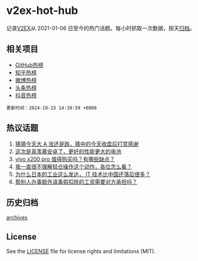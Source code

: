 # v2ex-hot-hub

 记录[V2EX](https://www.v2ex.com/)从 2021-01-06 日至今的热门话题。每小时抓取一次数据，按天[归档](archives)。
 
 ## 相关项目

- [GitHub热榜](https://github.com/it985/github-hot-hub)
- [知乎热榜](https://github.com/it985/zhihu-hot-hub)
- [微博热榜](https://github.com/it985/weibo-hot-hub)
- [头条热榜](https://github.com/it985/toutiao-hot-hub)
- [抖音热榜](https://github.com/it985/douyin-hot-hub)


 `更新时间：2024-10-15 14:10:59 +0800`

## 热议话题

1. [猜猜今天大 A 涨还是跌，猜中的今天收盘后打赏感谢](https://www.v2ex.com/t/1080305)
1. [这次是真羡慕安卓了，更好的性能更大的电池](https://www.v2ex.com/t/1080262)
1. [vivo x200 pro 值得购买吗？有哪些缺点？](https://www.v2ex.com/t/1080324)
1. [我一直很不理解轻仓操作这个动作，各位怎么看？](https://www.v2ex.com/t/1080170)
1. [为什么日本的工业这么发达， IT 技术比中国还落后很多？](https://www.v2ex.com/t/1080133)
1. [帮别人办事额外请事假扣除的工资需要对方承担吗？](https://www.v2ex.com/t/1080291)

## 历史归档

[archives](archives)

## License

See the [LICENSE](LICENSE) file for license rights and limitations (MIT).
